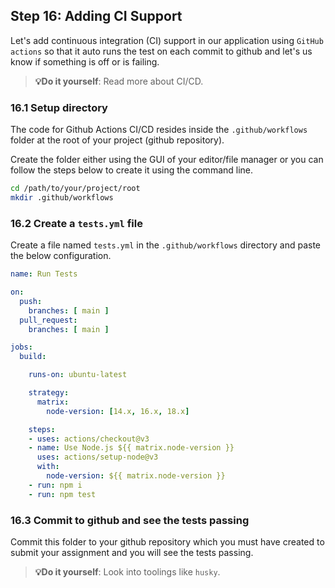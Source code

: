 ## Step 16: Adding CI Support

Let's add continuous integration (CI) support in our application using `GitHub actions` so that it auto runs the test on each commit to github and let's us know if something is off or is failing. 
> **💡Do it yourself**: Read more about CI/CD.

### 16.1 Setup directory
The code for Github Actions CI/CD resides inside the `.github/workflows` folder at the root of your project (github repository).

Create the folder either using the GUI of your editor/file manager or you can follow the steps below to create it using the command line.

```bash
cd /path/to/your/project/root
mkdir .github/workflows
```

### 16.2 Create a `tests.yml` file

Create a file named `tests.yml` in the `.github/workflows` directory and paste the below configuration.

```yaml
name: Run Tests

on:
  push:
    branches: [ main ]
  pull_request:
    branches: [ main ]

jobs:
  build:

    runs-on: ubuntu-latest

    strategy:
      matrix:
        node-version: [14.x, 16.x, 18.x]

    steps:
    - uses: actions/checkout@v3
    - name: Use Node.js ${{ matrix.node-version }}
      uses: actions/setup-node@v3
      with:
        node-version: ${{ matrix.node-version }}
    - run: npm i
    - run: npm test
```

### 16.3 Commit to github and see the tests passing

Commit this folder to your github repository which you must have created to submit your assignment and you will see the tests passing.

> **💡Do it yourself**: Look into toolings like `husky`.